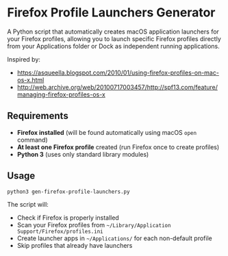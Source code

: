 # Firefox Profile Launchers Generator

A Python script that automatically creates macOS application launchers for your Firefox profiles, allowing you to launch specific Firefox profiles directly from your Applications folder or Dock as independent running applications.

Inspired by:
- https://asqueella.blogspot.com/2010/01/using-firefox-profiles-on-mac-os-x.html
- http://web.archive.org/web/20100717003457/http://spf13.com/feature/managing-firefox-profiles-os-x

## Requirements

- **Firefox installed** (will be found automatically using macOS `open` command)
- **At least one Firefox profile** created (run Firefox once to create profiles)
- **Python 3** (uses only standard library modules)

## Usage

```bash
python3 gen-firefox-profile-launchers.py
```

The script will:
- Check if Firefox is properly installed
- Scan your Firefox profiles from `~/Library/Application Support/Firefox/profiles.ini`
- Create launcher apps in `~/Applications/` for each non-default profile
- Skip profiles that already have launchers
